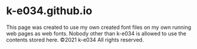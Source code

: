 # k-e034.github.io
This page was created to use my own created font files on my own running web pages as web fonts. Nobody other than k-e034 is allowed to use the contents stored here.
©2021 k-e034 All rights reserved.
